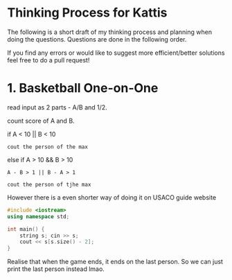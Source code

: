 # Thinking Process for Kattis

The following is a short draft of my thinking process and planning when doing the questions. Questions are done in the following order. 

If you find any errors or would like to suggest more efficient/better solutions feel free to do a pull request!


# 1. Basketball One-on-One

read input as 2 parts - A/B and 1/2. 

count score of A and B. 

if A < 10 ||  B < 10
    
    cout the person of the max

else if A > 10 && B > 10

    A - B > 1 || B - A > 1

    cout the person of tjhe max


However there is a even shorter way of doing it on USACO guide website

```cpp
#include <iostream>
using namespace std;

int main() {
	string s; cin >> s;
	cout << s[s.size() - 2];
}
```

Realise that when the game ends, it ends on the last person. So we can just print the last person instead lmao. 
